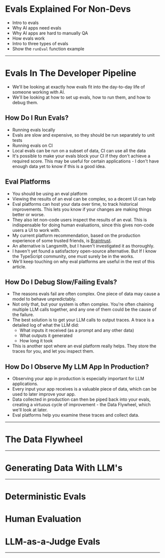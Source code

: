 # Evals Explained For Non-Devs

- Intro to evals
- Why AI apps need evals
- Why AI apps are hard to manually QA
- How evals work
- Intro to three types of evals
- Show the `runEval` function example

---

# Evals In The Developer Pipeline

- We'll be looking at exactly how evals fit into the day-to-day life of someone working with AI.
- We'll be looking at how to set up evals, how to run them, and how to debug them.

## How Do I Run Evals?

- Running evals locally
- Evals are slow and expensive, so they should be run separately to unit tests
- Running evals on CI
- Local evals can be run on a subset of data, CI can use all the data
- It's possible to make your evals block your CI if they don't achieve a required score. This may be useful for certain applications - I don't have enough data yet to know if this is a good idea.

## Eval Platforms

- You should be using an eval platform
- Viewing the results of an eval can be complex, so a decent UI can help
- Eval platforms can host your data over time, to track historical improvements. This lets you know if your changes are making things better or worse.
- They also let non-code users inspect the results of an eval. This is indispensable for doing human evaluations, since this gives non-code users a UI to work with.
- My current platform recommendation, based on the production experience of some trusted friends, is [Braintrust](https://www.braintrust.dev/).
- An alternative is Langsmith, but I haven't investigated it as thoroughly.
- I haven't yet found a satisfactory open-source alternative. But If I know the TypeScript community, one must surely be in the works.
- We'll keep touching on why eval platforms are useful in the rest of this article.

## How Do I Debug Slow/Failing Evals?

- The reasons evals fail are often complex. One piece of data may cause a model to behave unpredictably.
- Not only that, but your system is often complex. You're often chaining multiple LLM calls together, and any one of them could be the cause of the failure.
- The best solution is to get your LLM calls to output traces. A trace is a detailed log of what the LLM did:
  - What inputs it received (as a prompt and any other data)
  - What outputs it generated
  - How long it took
- This is another spot where an eval platform really helps. They store the traces for you, and let you inspect them.

## How Do I Observe My LLM App In Production?

- Observing your app in production is especially important for LLM applications.
- Every input your app receives is a valuable piece of data, which can be used to later improve your app.
- Data collected in production can then be piped back into your evals, creating a virtuous cycle of improvement - the Data Flywheel, which we'll look at later.
- Eval platforms help you examine these traces and collect data.

---

# The Data Flywheel

---

# Generating Data With LLM's

---

# Deterministic Evals

# Human Evaluation

# LLM-as-a-Judge Evals

---
